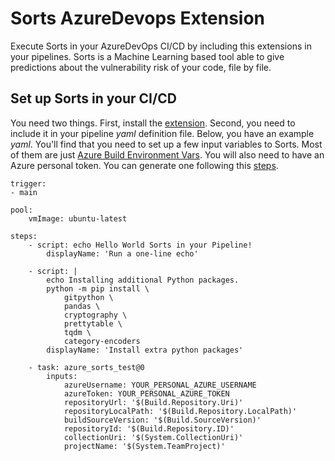 # Sorts AzureDevops Extension

Execute Sorts in your AzureDevOps CI/CD by including this extensions in your pipelines.
Sorts is a Machine Learning based tool able to give predictions about the vulnerability risk of your code, file by file.

## Set up Sorts in your CI/CD

You need two things. First, install the [extension](https://marketplace.visualstudio.com/items?itemName=FluidAttacks.sor2tpOii3sfdsxxx).
Second, you need to include it in your pipeline *yaml* definition file. Below, you have an example *yaml*.
You'll find that you need to set up a few input variables to Sorts. Most of them are just [Azure Build Environment Vars](https://docs.microsoft.com/en-us/azure/devops/pipelines/build/variables?view=azure-devops&tabs=yaml#pipeline-variables-devops-services). You will also need to have an Azure personal token. You can generate one following this [steps](https://docs.microsoft.com/en-us/azure/devops/organizations/accounts/use-personal-access-tokens-to-authenticate?view=azure-devops&tabs=preview-page).

```
trigger:
- main

pool:
	vmImage: ubuntu-latest

steps:
	- script: echo Hello World Sorts in your Pipeline!
		displayName: 'Run a one-line echo'
	  
	- script: |
		echo Installing additional Python packages.
		python -m pip install \
			gitpython \
			pandas \
			cryptography \
			prettytable \
			tqdm \
			category-encoders
		displayName: 'Install extra python packages'
	  
	- task: azure_sorts_test@0
		inputs:
			azureUsername: YOUR_PERSONAL_AZURE_USERNAME
			azureToken: YOUR_PERSONAL_AZURE_TOKEN
			repositoryUrl: '$(Build.Repository.Uri)'
			repositoryLocalPath: '$(Build.Repository.LocalPath)'
			buildSourceVersion: '$(Build.SourceVersion)'
			repositoryId: '$(Build.Repository.ID)'
			collectionUri: '$(System.CollectionUri)'
			projectName: '$(System.TeamProject)'
```
